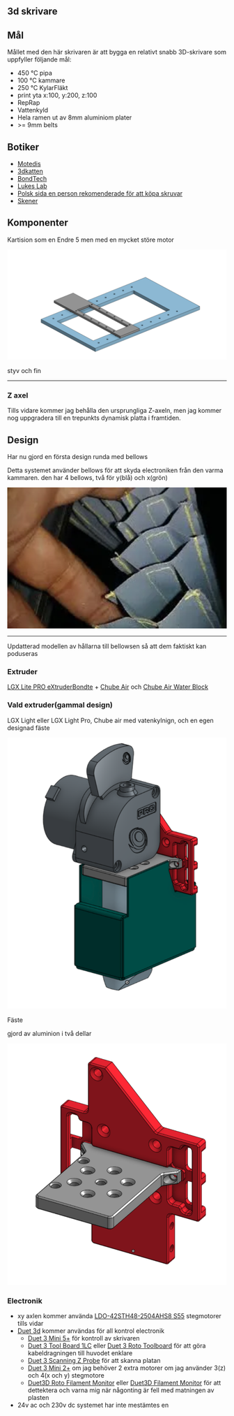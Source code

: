 ## 3d skrivare

## Mål

Mållet med den här skrivaren är att bygga en relativt snabb 3D-skrivare som uppfyller följande mål:

- 450 °C pipa
- 100 °C kammare
- 250 °C KylarFläkt
- print yta x:100, y:200, z:100
- RepRap
- Vattenkyld
- Hela ramen ut av 8mm aluminiom plater
- \>= 9mm belts

## Botiker

- [Motedis](https://www.motedis.se/se)
- [3dkatten](https://www.3dkatten.se/ "https://www.3dkatten.se")
- [BondTech](https://www.bondtech.se/)
- [Lukes Lab](https://www.lukeslabonline.com/)
- [Polsk sida en person rekomenderade för att köpa skruvar](https://www.ebmia.pl)
- [Skener](bstautomation.com)

## Komponenter

Kartision som en Endre 5 men med en mycket störe motor

![](assets/20250818_100048_image.png)

styv och fin

---

### Z axel

Tills vidare kommer jag behålla den ursprungliga Z-axeln, men jag kommer nog uppgradera till en trepunkts dynamisk platta i framtiden.

## Design

Har nu gjord en första design runda med bellows

Detta systemet använder bellows för att skyda electroniken från den varma kammaren. den har 4 bellows, två för y(blå) och x(grön)

![](assets/20250623_204252_image.png)

---

Updatterad modellen av hållarna till bellowsen så att dem faktiskt kan poduseras


### Extruder 

[LGX Lite PRO eXtruderBondte](https://www.bondtech.se/product/lgx-lite-pro-extruder/) + [Chube Air](https://3do.dk/en/complete-hotend/2521-chube-air.html) och [Chube Air Water Block](https://3do.dk/en/spare-parts/2519-chube-air-water-block.html)


### Vald extruder(gammal design)

LGX Light eller LGX Light Pro, Chube air med vatenkylnign, och en egen designad fäste

![](assets/20250705_211308_image.png)

Fäste

gjord av aluminion i två dellar

![](assets/20250705_211346_image.png)

### Electronik

- xy axlen kommer använda [LDO-42STH48-2504AHS8 S55](https://3dkatten.se/products/ldo-42sth48-2504ahs8-s55-1) stegmotorer tills vidar
- [Duet 3d](https://www.duet3d.com/) kommer användas för all kontrol electronik
  - [Duet 3 Mini 5+](https://www.duet3d.com/duet3mini5plus) för kontroll av skrivaren
  - [Duet 3 Tool Board 1LC](https://www.duet3d.com/duet3toolboard1lc) eller [Duet 3 Roto Toolboard](https://www.duet3d.com/Duet3RotoToolboard) för att göra kabeldragningen till huvodet enklare
  - [Duet 3 Scanning Z Probe](https://www.duet3d.com/Duet3ScanningZProbe) för att skanna platan
  - [Duet 3 Mini 2+](https://www.duet3d.com/duet3expansionmini2plus) om jag behöver 2 extra motorer om jag använder 3(z) och 4(x och y) stegmotore
  - [Duet3D Roto Filament Monitor](https://www.duet3d.com/rotofilamentmonitor) eller [Duet3D Filament Monitor](https://www.duet3d.com/filamentmonitor) för att dettektera och varna mig när någonting är fell med matningen av plasten
- 24v ac och 230v dc systemet har inte mestämtes en
